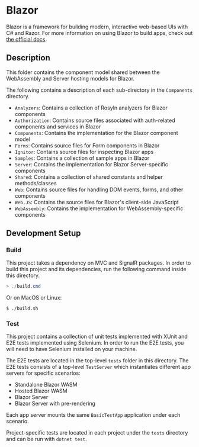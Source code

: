 # Blazor

Blazor is a framework for building modern, interactive web-based UIs with C# and Razor. For more information on using Blazor to build apps, check out [the official docs](https://blazor.net).

## Description

This folder contains the component model shared between the WebAssembly and Server hosting models for Blazor.

The following contains a description of each sub-directory in the `Components` directory.

- `Analyzers`: Contains a collection of Rosyln analyzers for Blazor components
- `Authorization`: Contains source files associated with auth-related components and services in Blazor
- `Components`: Contains the implementation for the Blazor component model
- `Forms`: Contains source files for Form components in Blazor
- `Ignitor`: Contains source files for inspecting Blazor apps
- `Samples`: Contains a collection of sample apps in Blazor
- `Server`: Contains the implementation for Blazor Server-specific components
- `Shared`: Contains a collection of shared constants and helper methods/classes
- `Web`: Contains source files for handling DOM events, forms, and other components
- `Web.JS`: Contains the source files for Blazor's client-side JavaScript
- `WebAssembly`: Contains the implementation for WebAssembly-specific components

## Development Setup

### Build

This project takes a dependency on MVC and SignalR packages. In order to build this project and its dependencies, run the following command inside this directory.

```powershell
> ./build.cmd
```

Or on MacOS or Linux:

```bash
$ ./build.sh
```

### Test

This project contains a collection of unit tests implemented with XUnit and E2E tests implemented using Selenium. In order to run the E2E tests, you will need to have Selenium installed on your machine.

The E2E tests are located in the top-level `tests` folder in this directory. The E2E tests consists of a top-level `TestServer` which instantiates different app servers for specific scenarios:

- Standalone Blazor WASM
- Hosted Blazor WASM
- Blazor Server
- Blazor Server with pre-rendering

Each app server mounts the same `BasicTestApp` application under each scenario.

Project-specific tests are located in each project under the `tests` directory and can be run with `dotnet test`.

